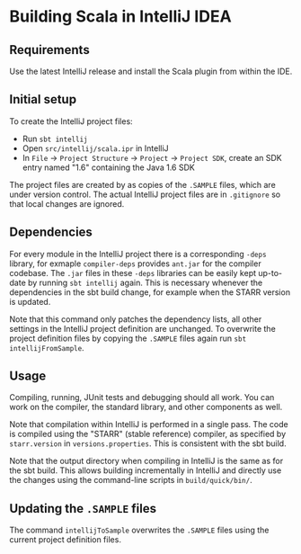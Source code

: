 # Building Scala in IntelliJ IDEA

## Requirements

Use the latest IntelliJ release and install the Scala plugin from within the IDE.

## Initial setup

To create the IntelliJ project files:

  - Run `sbt intellij`
  - Open `src/intellij/scala.ipr` in IntelliJ
  - In `File` → `Project Structure` → `Project` → `Project SDK`, create an SDK entry named "1.6" containing the Java 1.6 SDK

The project files are created by as copies of the `.SAMPLE` files, which are under version control.
The actual IntelliJ project files are in `.gitignore` so that local changes are ignored.

## Dependencies

For every module in the IntelliJ project there is a corresponding `-deps` library, for exmaple `compiler-deps` provides `ant.jar` for the compiler codebase.
The `.jar` files in these `-deps` libraries can be easily kept up-to-date by running `sbt intellij` again.
This is necessary whenever the dependencies in the sbt build change, for example when the STARR version is updated.

Note that this command only patches the dependency lists, all other settings in the IntelliJ project definition are unchanged.
To overwrite the project definition files by copying the `.SAMPLE` files again run `sbt intellijFromSample`.

## Usage

Compiling, running, JUnit tests and debugging should all work.
You can work on the compiler, the standard library, and other components as well.

Note that compilation within IntelliJ is performed in a single pass.
The code is compiled using the "STARR" (stable reference) compiler, as specified by `starr.version` in `versions.properties`.
This is consistent with the sbt build.

Note that the output directory when compiling in IntelliJ is the same as for the sbt build.
This allows building incrementally in IntelliJ and directly use the changes using the command-line scripts in `build/quick/bin/`.

## Updating the `.SAMPLE` files

The command `intellijToSample` overwrites the `.SAMPLE` files using the current project definition files.
